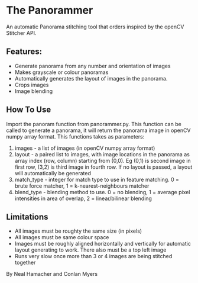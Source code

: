 # The Panorammer  
An automatic Panorama stitching tool that orders inspired by the openCV Stitcher API.  

## Features:  
<ul>
  <li>Generate panorama from any number and orientation of images</li>
  <li>Makes grayscale or colour panoramas</li>
  <li>Automatically generates the layout of images in the panorama.</li>
  <li>Crops images</li>
  <li>Image blending</li>
</ul>  

## How To Use 
Import the panoram function from panorammer.py.  This function can be called to generate a panorama, it will return the panorama image in openCV numpy array format. This functions takes as parameters:
<ol>
  <li>images - a list of images (in openCV numpy array format)</li>
  <li>layout - a paired list to images, with image locations in the panorama as array index (row, column) starting from (0,0). Eg (0,1) is second image in first row, (3,2) is third image in fourth row. If no layout is passed, a layout will automatically be generated</li>
  <li>match_type - integer for match type to use in feature matching. 0 = brute force matcher, 1 = k-nearest-neighbours matcher</li>
  <li>blend_type - blending method to use. 0 = no blending, 1 = average pixel intensities in area of overlap, 2 = linear/bilinear blending</li>
</ol>

## Limitations
<ul>
  <li>All images must be roughty the same size (in pixels)</li>
  <li>All images must be same colour space</li>
  <li>Images must be roughly aligned horizontally and vertically for automatic layout generating to work. There also must be a top left image</li>
  <li>Runs very slow once more than 3 or 4 images are being stitched together</li>
</ul>

  
By Neal Hamacher and Conlan Myers
